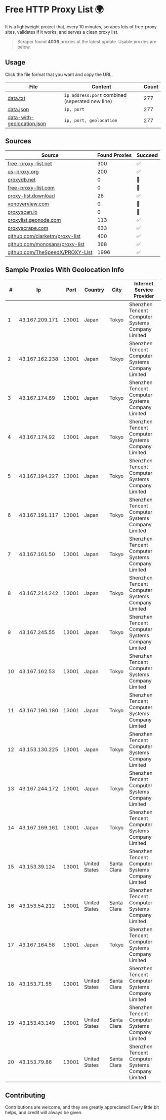 
# Free HTTP Proxy List 🌍

It is a lightweight project that, every 10 minutes, scrapes lots of free-proxy sites, validates if it works, and serves a clean proxy list.


> Scraper found **4036** proxies at the latest update. Usable proxies are below.

## Usage

Click the file format that you want and copy the URL.


|File|Content|Count|
|----|-------|-----|
|[data.txt](https://raw.githubusercontent.com/themiralay/Proxy-List-World/master/data.txt)|`ip_address:port` combined (seperated new line)|277|
|[data.json](https://raw.githubusercontent.com/themiralay/Proxy-List-World/master/data.json)|`ip, port`|277|
|[data-with-geolocation.json](https://raw.githubusercontent.com/themiralay/Proxy-List-World/master/data-with-geolocation.json)|`ip, port, geolocation`|277|

## Sources

|Source|Found Proxies|Succeed|
|------|-------------|-------|
|[free-proxy-list.net](https://free-proxy-list.net)|300|✅|
|[us-proxy.org](https://www.us-proxy.org)|200|✅|
|[proxydb.net](http://proxydb.net)|0|🚫|
|[free-proxy-list.com](https://free-proxy-list.com/?page=&port=&type%5B%5D=http&type%5B%5D=https&up_time=0&search=Search)|0|🚫|
|[proxy-list.download](https://www.proxy-list.download/HTTP)|26|✅|
|[vpnoverview.com](https://vpnoverview.com/privacy/anonymous-browsing/free-proxy-servers)|0|🚫|
|[proxyscan.io](https://www.proxyscan.io)|0|🚫|
|[proxylist.geonode.com](https://proxylist.geonode.com/api/proxy-list?limit=300&page=1&sort_by=lastChecked&sort_type=desc&protocols=http,https)|113|✅|
|[proxyscrape.com](https://api.proxyscrape.com/v2/?request=displayproxies&protocol=http&timeout=10000&country=all&ssl=all&anonymity=all)|633|✅|
|[github.com/clarketm/proxy-list](https://raw.githubusercontent.com/clarketm/proxy-list/master/proxy-list-raw.txt)|400|✅|
|[github.com/monosans/proxy-list](https://raw.githubusercontent.com/monosans/proxy-list/main/proxies/http.txt)|368|✅|
|[github.com/TheSpeedX/PROXY-List](https://raw.githubusercontent.com/TheSpeedX/PROXY-List/master/http.txt)|1996|✅|


## Sample Proxies With Geolocation Info

|#|Ip|Port|Country|City|Internet Service Provider|
|-|--|----|-------|----|-------------------------|
|1|43.167.209.171|13001|Japan|Tokyo|Shenzhen Tencent Computer Systems Company Limited|
|2|43.167.162.238|13001|Japan|Tokyo|Shenzhen Tencent Computer Systems Company Limited|
|3|43.167.174.89|13001|Japan|Tokyo|Shenzhen Tencent Computer Systems Company Limited|
|4|43.167.174.92|13001|Japan|Tokyo|Shenzhen Tencent Computer Systems Company Limited|
|5|43.167.194.227|13001|Japan|Tokyo|Shenzhen Tencent Computer Systems Company Limited|
|6|43.167.191.117|13001|Japan|Tokyo|Shenzhen Tencent Computer Systems Company Limited|
|7|43.167.161.50|13001|Japan|Tokyo|Shenzhen Tencent Computer Systems Company Limited|
|8|43.167.214.242|13001|Japan|Tokyo|Shenzhen Tencent Computer Systems Company Limited|
|9|43.167.245.55|13001|Japan|Tokyo|Shenzhen Tencent Computer Systems Company Limited|
|10|43.167.162.53|13001|Japan|Tokyo|Shenzhen Tencent Computer Systems Company Limited|
|11|43.167.190.180|13001|Japan|Tokyo|Shenzhen Tencent Computer Systems Company Limited|
|12|43.153.130.225|13001|Japan|Tokyo|Shenzhen Tencent Computer Systems Company Limited|
|13|43.167.244.172|13001|Japan|Tokyo|Shenzhen Tencent Computer Systems Company Limited|
|14|43.167.169.161|13001|Japan|Tokyo|Shenzhen Tencent Computer Systems Company Limited|
|15|43.153.39.124|13001|United States|Santa Clara|Shenzhen Tencent Computer Systems Company Limited|
|16|43.153.54.212|13001|United States|Santa Clara|Shenzhen Tencent Computer Systems Company Limited|
|17|43.167.164.58|13001|Japan|Tokyo|Shenzhen Tencent Computer Systems Company Limited|
|18|43.153.71.55|13001|United States|Santa Clara|Shenzhen Tencent Computer Systems Company Limited|
|19|43.153.43.149|13001|United States|Santa Clara|Shenzhen Tencent Computer Systems Company Limited|
|20|43.153.79.86|13001|United States|Santa Clara|Shenzhen Tencent Computer Systems Company Limited|



## Contributing

Contributions are welcome, and they are greatly appreciated! Every
little bit helps, and credit will always be given.

